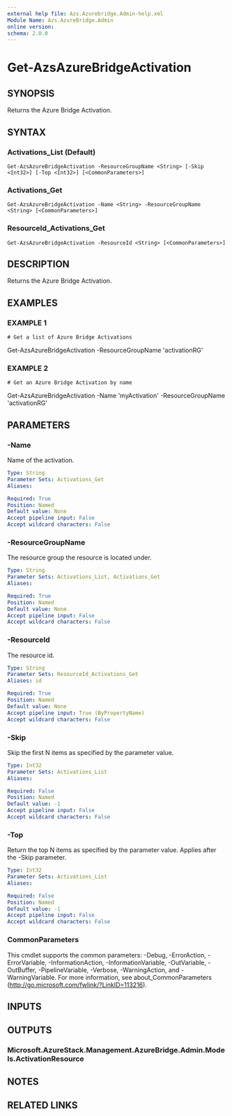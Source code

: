 ```yaml
---
external help file: Azs.Azurebridge.Admin-help.xml
Module Name: Azs.AzureBridge.Admin
online version:
schema: 2.0.0
---
```


# Get-AzsAzureBridgeActivation

## SYNOPSIS
Returns the Azure Bridge Activation.

## SYNTAX

### Activations_List (Default)
```
Get-AzsAzureBridgeActivation -ResourceGroupName <String> [-Skip <Int32>] [-Top <Int32>] [<CommonParameters>]
```

### Activations_Get
```
Get-AzsAzureBridgeActivation -Name <String> -ResourceGroupName <String> [<CommonParameters>]
```

### ResourceId_Activations_Get
```
Get-AzsAzureBridgeActivation -ResourceId <String> [<CommonParameters>]
```

## DESCRIPTION
Returns the Azure Bridge Activation.

## EXAMPLES

### EXAMPLE 1
```
# Get a list of Azure Bridge Activations
```

Get-AzsAzureBridgeActivation -ResourceGroupName 'activationRG'

### EXAMPLE 2
```
# Get an Azure Bridge Activation by name
```

Get-AzsAzureBridgeActivation -Name 'myActivation' -ResourceGroupName 'activationRG'

## PARAMETERS

### -Name
Name of the activation.

```yaml
Type: String
Parameter Sets: Activations_Get
Aliases:

Required: True
Position: Named
Default value: None
Accept pipeline input: False
Accept wildcard characters: False
```

### -ResourceGroupName
The resource group the resource is located under.

```yaml
Type: String
Parameter Sets: Activations_List, Activations_Get
Aliases:

Required: True
Position: Named
Default value: None
Accept pipeline input: False
Accept wildcard characters: False
```

### -ResourceId
The resource id.

```yaml
Type: String
Parameter Sets: ResourceId_Activations_Get
Aliases: id

Required: True
Position: Named
Default value: None
Accept pipeline input: True (ByPropertyName)
Accept wildcard characters: False
```

### -Skip
Skip the first N items as specified by the parameter value.

```yaml
Type: Int32
Parameter Sets: Activations_List
Aliases:

Required: False
Position: Named
Default value: -1
Accept pipeline input: False
Accept wildcard characters: False
```

### -Top
Return the top N items as specified by the parameter value.
Applies after the -Skip parameter.

```yaml
Type: Int32
Parameter Sets: Activations_List
Aliases:

Required: False
Position: Named
Default value: -1
Accept pipeline input: False
Accept wildcard characters: False
```

### CommonParameters
This cmdlet supports the common parameters: -Debug, -ErrorAction, -ErrorVariable, -InformationAction, -InformationVariable, -OutVariable, -OutBuffer, -PipelineVariable, -Verbose, -WarningAction, and -WarningVariable.
For more information, see about_CommonParameters (http://go.microsoft.com/fwlink/?LinkID=113216).

## INPUTS

## OUTPUTS

### Microsoft.AzureStack.Management.AzureBridge.Admin.Models.ActivationResource

## NOTES

## RELATED LINKS
